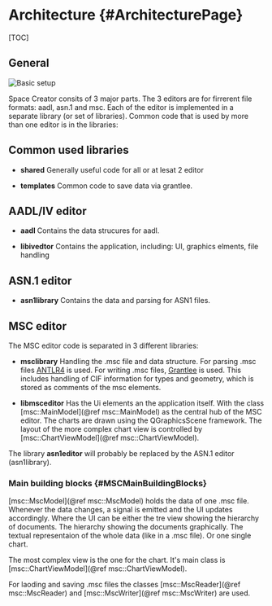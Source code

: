 # Architecture {#ArchitecturePage}

[TOC]

## General

![Basic setup](architecture01.png)

Space Creator consits of 3 major parts. The 3 editors are for firrerent file formats: aadl, asn.1 and msc.
Each of the editor is implemented in a separate library (or set of libraries). Common code that is used by
more than one editor is in the libraries:

## Common used libraries

* **shared** Generally useful code for all or at lesat 2 editor

* **templates** Common code to save data via grantlee.


## AADL/IV editor

* **aadl** Contains the data strucures for aadl.

* **libivedtor** Contains the application, including: UI, graphics elments, file handling


## ASN.1 editor

* **asn1library** Contains the data and parsing for ASN1 files.


## MSC editor

The MSC editor code is separated in 3 different libraries:

* **msclibrary** Handling the .msc file and data structure. For parsing .msc files [ANTLR4](https://www.antlr.org) is used. For writing .msc files, [Grantlee](https://github.com/steveire/grantlee) is used.
This includes handling of CIF information for types and geometry, which is stored as comments of the msc elements.

* **libmsceditor** Has the Ui elements an the application itself. With the class [msc::MainModel](@ref msc::MainModel) as the
central hub of the MSC editor.
The charts are drawn using the QGraphicsScene framework. The layout of the more complex chart view is controlled by [msc::ChartViewModel](@ref msc::ChartViewModel).

The library **asn1editor** will probably be replaced by the ASN.1 editor (asn1library).


### Main building blocks {#MSCMainBuildingBlocks}

[msc::MscModel](@ref msc::MscModel) holds the data of one .msc file. Whenever the data changes, a signal is emitted and the UI updates accordingly.
Where the UI can be either the tre view showing the hierarchy of documents. The hierarchy showing the documents graphically.
The textual representaion of the whole data (like in a .msc file). Or one single chart.

The most complex view is the one for the chart. It's main class is [msc::ChartViewModel](@ref msc::ChartViewModel).

For laoding and saving .msc files the classes [msc::MscReader](@ref msc::MscReader) and [msc::MscWriter](@ref msc::MscWriter) are used.
